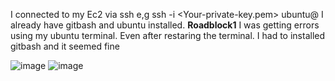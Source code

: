 I connected to my Ec2 via ssh e,g ssh -i <Your-private-key.pem> ubuntu@
I already have gitbash and ubuntu installed. 
**Roadblock1**
I was getting errors using my ubuntu terminal. Even after restaring the terminal. I had to installed gitbash and it seemed fine

![image](https://user-images.githubusercontent.com/98546783/155337283-6b54afdd-6be6-434d-8e2a-c98fac572156.png)
![image](https://user-images.githubusercontent.com/98546783/155337640-d411a701-0151-436d-be22-74991ce74680.png)

